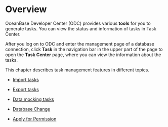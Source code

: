 Overview 
=============================

OceanBase Developer Center (ODC) provides various **tools** for you to generate tasks. You can view the status and information of tasks in Task Center. 

After you log on to ODC and enter the management page of a database connection, click **Task** in the navigation bar in the upper part of the page to open the **Task Center** page, where you can view the information about the tasks. 

This chapter describes task management features in different topics.

* [Import tasks](../900.web-odc-task-management/200.web-odc-import-tasks.md)

  

* [Export tasks](../900.web-odc-task-management/300.web-odc-export-tasks.md)

  

* [Data mocking tasks](../900.web-odc-task-management/400.web-odc-data-mocking-tasks.md)

  

* [Database Change](../900.web-odc-task-management/500.web-odc-database-change-task.md)


* [Apply for Permission](../900.web-odc-task-management/700.web-odc-apply-for-permissions-task.md)
  



